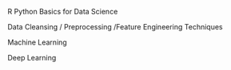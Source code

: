 R Python Basics for Data Science 

Data Cleansing / Preprocessing /Feature Engineering Techniques 

Machine Learning

Deep Learning
